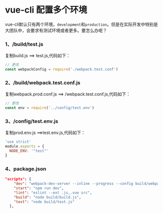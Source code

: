 # vue-cli 配置多个环境

vue-cli默认只有两个环境，`development`和`production`。但是在实际开发中特别是大团队中，会要求有测试环境或者更多。要怎么办呢？

### 1、/build/test.js

复制build.js ==> test.js,代码如下：
```js
// 更改
const webpackConfig = require('./webpack.test.conf')
```

### 2、/build/webpack.test.conf.js

复制webpack.prod.conf.js ==> /webpack.test.conf.js,代码如下：
```js
// 更改
const env = require('../config/test.env')
```

### 3、/config/test.env.js

复制prod.env.js ==>test.env.js,代码如下：
```js
'use strict'
module.exports = {
  NODE_ENV: '"test"'
}
```

### 4、package.json

```json
"scripts": {
    "dev": "webpack-dev-server --inline --progress --config build/webpack.dev.conf.js",
    "start": "npm run dev",
    "lint": "eslint --ext .js,.vue src",
    "build": "node build/build.js",
    "test": "node build/test.js"
  },
```




